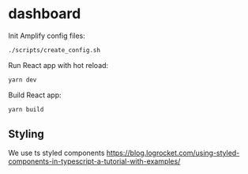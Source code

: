 # dashboard

Init Amplify config files:

```bash
./scripts/create_config.sh
```

Run React app with hot reload:

```bash
yarn dev
```

Build React app:

```bash
yarn build
```

## Styling

We use ts styled components https://blog.logrocket.com/using-styled-components-in-typescript-a-tutorial-with-examples/
